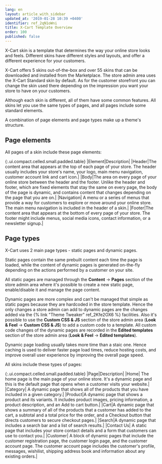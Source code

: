 ```yaml
---
lang: en
layout: article_with_sidebar
updated_at: '2019-01-28 10:39 +0400'
identifier: ref_2qN1oWni
title: X-Cart Template Overview
order: 100
published: false
---
```

X-Cart skin is a template that determines the way your online store looks and feels. Different skins have different styles and layouts, and offer a different experience for your customers. 

X-Cart offers 5 skins out-of-the-box and over 55 skins that can be downloaded and installed from the Marketplace. The store admin area uses the X-Cart Standard skin by default. As for the customer storefront you can change the skin used there depending on the impression you want your store to have on your customers.

Although each skin is different, all of them have some common features. All skins let you use the same types of pages, and all pages include some standard elements. 

A combination of page elements and page types make up a theme's structure.

## Page elements

All pages of a skin include these page elements:

{:.ui.compact.celled.small.padded.table} 
|Element|Description| 
|Header|The content area that appears at the top of each page of your store. The header usually includes your store's name, your logo, main menu navigation, customer account link and cart icon.|
|Body|The area on every page of your online store between the header and the footer. Unlike the header and footer, which are fixed elements that stay the same on every page, the body of the page is dynamic, and contains content that changes depending on the page that you are on.|
|Navigation| A menu or a series of menus that provide a way for customers to explore or move around your online store. The main menu navigation is included in the header of a skin.|
|Footer|The content area that appears at the bottom of every page of your store. The footer might include menus, social media icons, contact information, or a newsletter signup.| 

## Page types

X-Cart uses 2 main page types - static pages and dynamic pages.

Static pages contain the same prebuilt content each time the page is loaded, while the content of dynamic pages is generated on-the-fly depending on the actions performed by a customer on your site. 

All static pages are managed through the **Content** -> **Pages** section of the store admin area where it's possible to create a new static page, enable/disable it and manage the page content. 

Dynamic pages are more complex and can't be managed that simple as static pages because they are hardcoded in the store template. Hence the only changes a store admin can add to dynamic pages are the changes added via the {% link "Theme Tweaker" ref_2Kfe2OX6 %} facilities. Also it's possible to use the **Custom CSS & JS** section of the store admin area (**Look & Feel** -> **Custom CSS & JS**) to add a custom code to a template. All custom code changes of the dynamic pages are recorded in the **Edited templates** section of the store admin area (**Look & Feel** -> **Edited templates**). 

Dynamic page loading usually takes more time than a staic one. Hence caching is used to deliver faster page load times, reduce hosting costs, and improve overall user experience by improving the overall page speed.

All skins include these types of pages:

{:.ui.compact.celled.small.padded.table} 
|Page|Description|
|Home|	The home page is the main page of your online store. It's a dynamic page and this is the default page that opens when a customer visits your website.|
|Category| A dynamic page that shows all of the products that you have included in a given category.|
|Product|A dynamic page that shows a product and its variants. It includes product images, pricing information, a product description, and an Add to cart button.|
|Cart|A dynamic page that shows a summary of all of the products that a customer has added to the cart, a subtotal and a total price for the order, and a Checkout button that directs customers to secure checkout pages.|
|Search|A dynamic page that includes a search bar and a list of search results.|
|Contact Us| A static page that includes your store contact details and a form that customers can use to contact you.|
|Customer| A block of dynamic pages that include the customer registration page, the customer login page, and the customer account page. The customer account page includes the customer's profile, messages, wishilist, shipping address book and information about any existing orders.|
